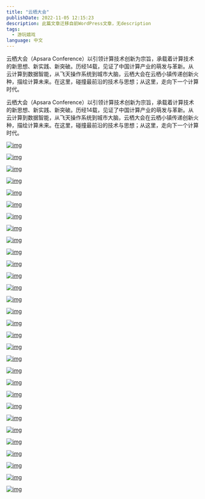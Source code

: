 ```yaml
---
title: "云栖大会"
publishDate: 2022-11-05 12:15:23 
description: 此篇文章迁移自前WordPress文章，无description
tags:
  - 游玩嬉戏
language: 中文
---
```


云栖大会（Apsara Conference）以引领计算技术创新为宗旨，承载着计算技术的新思想、新实践、新突破。历经14载，见证了中国计算产业的萌发与革新。从云计算到数据智能，从飞天操作系统到城市大脑，云栖大会在云栖小镇传递创新火种，描绘计算未来。在这里，碰撞最前沿的技术与思想；从这里，走向下一个计算时代。

云栖大会（Apsara Conference）以引领计算技术创新为宗旨，承载着计算技术的新思想、新实践、新突破。历经14载，见证了中国计算产业的萌发与革新。从云计算到数据智能，从飞天操作系统到城市大脑，云栖大会在云栖小镇传递创新火种，描绘计算未来。在这里，碰撞最前沿的技术与思想；从这里，走向下一个计算时代。

[![img](https://cpic2024.qiu.icu/uploads/picgo/202403131838492.jpg)](https://i1.wp.com/en.icu/wp-content/uploads/2022/11/IMG_20221105_162804-scaled.jpg?ssl=1)

[![img](https://cpic2024.qiu.icu/uploads/picgo/202403131838288.jpg)](https://i1.wp.com/en.icu/wp-content/uploads/2022/11/IMG_20221105_162708-scaled.jpg?ssl=1)

[![img](https://cpic2024.qiu.icu/uploads/picgo/202403131838906.jpg)](https://i2.wp.com/en.icu/wp-content/uploads/2022/11/IMG_20221105_162606-scaled.jpg?ssl=1)

[![img](https://cpic2024.qiu.icu/uploads/picgo/202403131838931.jpg)](https://i0.wp.com/en.icu/wp-content/uploads/2022/11/IMG_20221105_162554-scaled.jpg?ssl=1)

[![img](https://cpic2024.qiu.icu/uploads/picgo/202403131838031.jpg)](https://i2.wp.com/en.icu/wp-content/uploads/2022/11/IMG_20221105_162542-scaled.jpg?ssl=1)

[![img](https://cpic2024.qiu.icu/uploads/picgo/202403131838009.jpg)](https://i0.wp.com/en.icu/wp-content/uploads/2022/11/IMG_20221105_162414-scaled.jpg?ssl=1)

[![img](https://cpic2024.qiu.icu/uploads/picgo/202403131838063.jpg)](https://i0.wp.com/en.icu/wp-content/uploads/2022/11/IMG_20221105_162225-scaled.jpg?ssl=1)

[![img](https://cpic2024.qiu.icu/uploads/picgo/202403131838818.jpg)](https://i1.wp.com/en.icu/wp-content/uploads/2022/11/IMG_20221105_162107-scaled.jpg?ssl=1)

[![img](https://cpic2024.qiu.icu/uploads/picgo/202403131838114.jpg)](https://i1.wp.com/en.icu/wp-content/uploads/2022/11/IMG_20221105_162042-scaled.jpg?ssl=1)

[![img](https://cpic2024.qiu.icu/uploads/picgo/202403131838714.jpg)](https://i0.wp.com/en.icu/wp-content/uploads/2022/11/IMG_20221105_162022-scaled.jpg?ssl=1)

[![img](https://cpic2024.qiu.icu/uploads/picgo/202403131838784.jpg)](https://i2.wp.com/en.icu/wp-content/uploads/2022/11/IMG_20221105_161954-scaled.jpg?ssl=1)

[![img](https://cpic2024.qiu.icu/uploads/picgo/202403131838833.jpg)](https://i2.wp.com/en.icu/wp-content/uploads/2022/11/IMG_20221105_161857-scaled.jpg?ssl=1)

[![img](https://cpic2024.qiu.icu/uploads/picgo/202403131838071.jpg)](https://i0.wp.com/en.icu/wp-content/uploads/2022/11/IMG_20221105_161816-scaled.jpg?ssl=1)

[![img](https://cpic2024.qiu.icu/uploads/picgo/202403131838304.jpg)](https://i2.wp.com/en.icu/wp-content/uploads/2022/11/IMG_20221105_161659-scaled.jpg?ssl=1)

[![img](https://cpic2024.qiu.icu/uploads/picgo/202403131838460.jpg)](https://i2.wp.com/en.icu/wp-content/uploads/2022/11/IMG_20221105_154708-scaled.jpg?ssl=1)

[![img](https://cpic2024.qiu.icu/uploads/picgo/202403131838432.jpg)](https://i1.wp.com/en.icu/wp-content/uploads/2022/11/Screenshot_2022-11-05-15-40-57-363_com.microsoft.emmx_.jpg?ssl=1)

[![img](https://cpic2024.qiu.icu/uploads/picgo/202403131838169.jpg)](https://i1.wp.com/en.icu/wp-content/uploads/2022/11/Screenshot_2022-11-05-15-40-49-581_com.microsoft.emmx_.jpg?ssl=1)

[![img](https://cpic2024.qiu.icu/uploads/picgo/202403131838935.jpg)](https://i2.wp.com/en.icu/wp-content/uploads/2022/11/IMG_20221105_131912-scaled-e1667650687887.jpg?ssl=1)

[![img](https://cpic2024.qiu.icu/uploads/picgo/202403131838641.jpg)](https://i1.wp.com/en.icu/wp-content/uploads/2022/11/Screenshot_2022-11-05-15-40-37-192_com.microsoft.emmx_.jpg?ssl=1)

[![img](https://cpic2024.qiu.icu/uploads/picgo/202403131838935.jpg)](https://i0.wp.com/en.icu/wp-content/uploads/2022/11/IMG_20221105_132134-scaled-e1667650664766.jpg?ssl=1)

[![img](https://cpic2024.qiu.icu/uploads/picgo/202403131838778.jpg)](https://i2.wp.com/en.icu/wp-content/uploads/2022/11/IMG_20221105_132137-scaled-e1667650626612.jpg?ssl=1)

[![img](https://cpic2024.qiu.icu/uploads/picgo/202403131838336.jpg)](https://i0.wp.com/en.icu/wp-content/uploads/2022/11/IMG_20221105_135644-scaled-e1667650587169.jpg?ssl=1)

[![img](https://cpic2024.qiu.icu/uploads/picgo/202403131838643.jpg)](https://i1.wp.com/en.icu/wp-content/uploads/2022/11/IMG_20221105_120505-scaled.jpg?ssl=1)

[![img](https://cpic2024.qiu.icu/uploads/picgo/202403131838257.jpg)](https://i0.wp.com/en.icu/wp-content/uploads/2022/11/IMG_20221105_111006-scaled-e1667650556251.jpg?ssl=1)

[![img](https://cpic2024.qiu.icu/uploads/picgo/202403131838491.jpg)](https://i0.wp.com/en.icu/wp-content/uploads/2022/11/IMG_20221105_100958-scaled-e1667650571929.jpg?ssl=1)

[![img](https://cpic2024.qiu.icu/uploads/picgo/202403131838885.jpeg)](https://i0.wp.com/en.icu/wp-content/uploads/2022/11/WechatIMG142.jpeg?ssl=1)

[![img](https://cpic2024.qiu.icu/uploads/picgo/202403131838939.jpeg)](https://i1.wp.com/en.icu/wp-content/uploads/2022/11/WechatIMG145.jpeg?ssl=1)

[![img](https://cpic2024.qiu.icu/uploads/picgo/202403131838237.jpeg)](https://i0.wp.com/en.icu/wp-content/uploads/2022/11/WechatIMG144.jpeg?ssl=1)

[![img](https://cpic2024.qiu.icu/uploads/picgo/202403131838776.jpeg)](https://i1.wp.com/en.icu/wp-content/uploads/2022/11/WechatIMG143.jpeg?ssl=1)

[![img](https://cpic2024.qiu.icu/uploads/picgo/202403131840342.jpg)](https://i2.wp.com/en.icu/wp-content/uploads/2022/11/IMG_20221105_162436-scaled.jpg?ssl=1)
